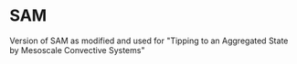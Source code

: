 # SAM
 Version of SAM as modified and used for "Tipping to an Aggregated State by Mesoscale Convective Systems"
